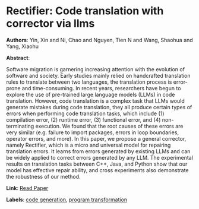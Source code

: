 # Rectifier: Code translation with corrector via llms

**Authors**: Yin, Xin and Ni, Chao and Nguyen, Tien N and Wang, Shaohua and Yang, Xiaohu

**Abstract**:

Software migration is garnering increasing attention with the evolution of software and society. Early studies mainly relied on handcrafted translation rules to translate between two languages, the translation process is error-prone and time-consuming. In recent years, researchers have begun to explore the use of pre-trained large language models (LLMs) in code translation. However, code translation is a complex task that LLMs would generate mistakes during code translation, they all produce certain types of errors when performing code translation tasks, which include (1) compilation error, (2) runtime error, (3) functional error, and (4) non-terminating execution. We found that the root causes of these errors are very similar (e.g. failure to import packages, errors in loop boundaries, operator errors, and more). In this paper, we propose a general corrector, namely Rectifier, which is a micro and universal model for repairing translation errors. It learns from errors generated by existing LLMs and can be widely applied to correct errors generated by any LLM. The experimental results on translation tasks between C++, Java, and Python show that our model has effective repair ability, and cross experiments also demonstrate the robustness of our method.

**Link**: [Read Paper](https://arxiv.org/pdf/2407.07472)

**Labels**: [code generation](../../labels/code_generation.md), [program transformation](../../labels/program_transformation.md)
